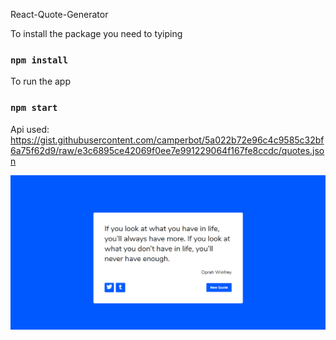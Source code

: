 React-Quote-Generator

To install the package you need to tyiping
### `npm install`

To run the app
### `npm start`

Api used: https://gist.githubusercontent.com/camperbot/5a022b72e96c4c9585c32bf6a75f62d9/raw/e3c6895ce42069f0ee7e991229064f167fe8ccdc/quotes.json

![contact form](./randomquote.png)